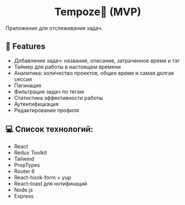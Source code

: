 
<h1 align="center" id="title">Tempoze📝 (MVP)</h1>

<p id="description">Приложение для отслеживания задач.</p>
  
  
<h2>🧐 Features</h2>

*   Добавление задач: название, описание, затраченное время и тэг 
*   Таймер для работы в настоящем времени
*   Аналитика: количество проектов, общее время и самая долгая сессия
*   Пагинация 
*   Фильтрация задач по тегам 
*   Статистика эффективности работы
*   Аутентифицкация
*   Редактирование профиля 

  
  
<h2>💻 Список технологий:</h2>

*   React
*   Redux Toolkit
*   Tailwind
*   PropTypes
*   Router 6
*   React-hook-form + yup
*   React-toast для нотификаций
* Node.js
* Express
